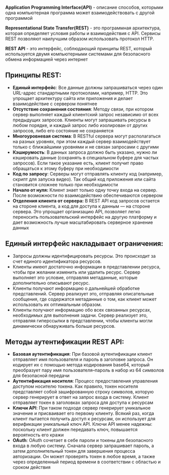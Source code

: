 **Application Programming Interface(API)** - описание способов, которыми одна компьютерная программа может взаимодействовать с другой программой

**Representational State Transfer(REST)** - это программная архитектура, которая определяет условия работы и взаимодействия с API. Сервисы REST позволяют наилучшим образом использовать протокол HTTP.

**REST API** - это интерфейс, соблюдающий принципы REST, который используется двумя компьютерными системами для безопасного обмена информацией через интернет


## Принципы REST:

- **Единый интерфейс**: Все данные должны запрашиваться через один URL-адрес стандартными протоколами, например, HTTP. Это упрощает архитектуру сайта или приложения и делает взаимодействие с сервером понятнее 
- **Отсутствие сохранения состояния**: Методу связи, при котором сервер выполняет каждый клиентский запрос независимо от всех предыдущих запросов. Клиенты могут запрашивать ресурсы в любом порядке, и каждый запрос либо изолирован от других запросов, либо его состояние не сохраняется 
- **Многоуровневая система**: В RESTful сервера могут располагаться на разных уровнях, при этом каждый сервер взаимодействует только с ближайшими уровнями и не связан запросами с другими 
- **Кэширумость**: В данных запроса должно быть указано, нужно ли кэшировать данные (сохранять в специальном буфере для частых запросов). Если такое указание есть, клиент получит право обращаться к этому буферу при необходимости 
- **Код по запросу**: Серверы могут отправлять клиенту код (например, скрипт для запуска видео). Так общий код приложения или сайта становится сложнее только при необходимости 
- **Начало от нуля:** Клиент знает только одну точку входа на сервер. После возможности по взаимодействию обеспечиваются сервером 
- **Отделения клиента от сервера:** В REST API код запросов остается на стороне клиента, а код для доступа к данным — на стороне сервера. Это упрощает организацию API, позволяет легко переносить пользовательский интерфейс на другую платформу и дает возможность лучше масштабировать серверное хранение данных

## Единый интерфейс накладывает ограничения:

- Запросы должны идентифицировать ресурсы. Это происходит за счет единого идентификатора ресурсов. 
- Клиенты имеют достаточно информации в представлении ресурса, чтобы при желании изменить или удалить ресурс. Сервер выполняет это условие, отправляя метаданные, которые дополнительно описывают ресурс. 
- Клиенты получают информацию о дальнейшей обработке представлений. Сервер реализует это, отправляя описательные сообщения, где содержатся метаданные о том, как клиент может использовать их оптимальным образом. 
- Клиенты получают информацию обо всех связанных ресурсах, необходимых для выполнения задачи. Сервер реализует это, отправляя гиперссылки в представлении, чтобы клиенты могли динамически обнаруживать больше ресурсов.

## Mетоды аутентификации REST API:

- **Базовая аутентификация**: При базовой аутентификации клиент отправляет имя пользователя и пароль в заголовке запроса. Он кодирует их с помощью метода кодирования base64, который преобразует пару имя пользователя–пароль в набор из 64 символов для безопасной передачи 
- **Аутентификация носителя**: Процесс предоставления управления доступом носителю токена. Как правило, токен носителя представляет собой зашифрованную строку символов, которую сервер генерирует в ответ на запрос входа в систему. Клиент отправляет токен в заголовках запроса для доступа к ресурсам 
- **Ключи API**: При таком подходе сервер генерирует уникальное значение и присваивает его первому клиенту. Всякий раз, когда клиент пытается получить доступ к ресурсам, он использует для верификации уникальный ключ API. Ключи API менее надежны: поскольку клиент должен передавать ключ, повышается вероятность его кражи 
- **OAuth**: OAuth сочетает в себе пароли и токены для безопасного входа в любую систему. Сначала сервер запрашивает пароль, а затем дополнительный токен для завершения процесса авторизации. Он может проверять токен в любое время, а также через определенный период времени в соответствии с областью и сроком действия